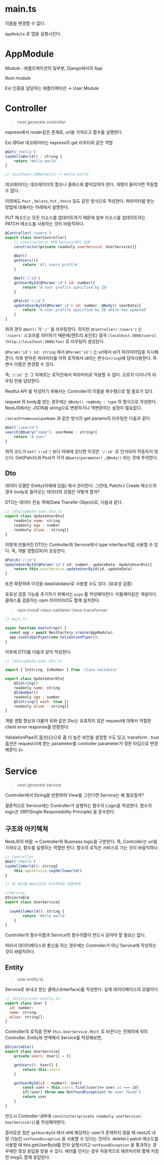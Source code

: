 # main.ts

이름을 변경할 수 없다.

`AppModule` 로 앱을 실행시킨다.

# AppModule

Module : 애플리케이션의 일부분, Django에서의 App

Root module

Ex) 인증을 담당하는 애플리케이션 → User Module

# Controller

> nest generate controller

express에서 router같은 존재로, url을 가져오고 함수를 실행한다

Ex) @Get 데코레이터는 express의 get 라우터와 같은 역할

```jsx
@Get('/hello')
sayHelloWorld() : string {
	return 'Hello world'
}

// localhost:3000/hello -> Hello world
```

데코레이터는 데코레이터의 함수나 클래스와 붙어있어야 한다. 개행이 들어가면 작동할 수 없다.

이외에도 `Post` , `Delete`, `Put` , `Patch` 등도 같은 방식으로 작성한다. 파라미터를 받는 방법에 대해서는 아래에서 설명한다.

PUT 메소드는 모든 리소스를 업데이트하기 때문에 일부 리소스를 업데이트하는 PATCH 메소드를 사용하는 것이 바람직하다.

```jsx
@Controller('/users')
export class UserController{
	// constructor는 아래 Service에서 설명
	constructor(private readonly userService: UserService){}

	@Get()
	getUsers(){
		return 'All users profile'
	}

	@Get('/:id')
	getUserById(@Param('id') id: number){
		return 'A user profile specified by ID'
	}

	@Patch('/:id')
	updateUserById(@Param('id') id: number, @Body() userData){
		return 'A user profile specified by ID which has updated'
	}
}
```

위의 경우 `@Get()` 가 `'/'` 을 라우팅한다. 하지만 `@Controller('/users')` 는 `'/users'` 스코프를 의미하기 때문에(엔트리 포인트) 결국 `[localhost:3000/users](http://localhost:3000/foo)` 로 라우팅이 생성된다.

`@Param('id') id: string` 에서 `@Param('id')` 는 url에서 id가 파라미터임을 지시해준다. 이후 받아온 파라미터를 이하 로직에서 id라는 변수(`string`)에 담아사용한다. 즉 변수 이름은 변경할 수 있다.

즉,`'/:id'` 는 그 자체로는 로직안에서 파라미터로 작용할 수 없다. 오로지 다이나믹 라우팅 만을 담당한다.

Restful API 를 작성하기 위해서는 Controller의 이름을 복수형으로 할 필요가 있다.

request 의 body를 받는 경우에는 `@Body() reqBody : type` 의 형식으로 작성한다. NestJS에서는 JSON을 string으로 변환하거나 역변환하는 설정이 필요없다.

`/serach?name=uniqueName` 과 같은 방식의 get params의 라우팅은 다음과 같다.

```jsx
@Get('/search')
search(@Query("name"), userName : string){
	return 'A user'
}
```

위의 코드가 `Get('/:id')` 보다 아래에 있다면 이것은 `'/:id'` 로 인식되어 작동하지 않는다. Get(Patch)과 Post가 각각 `@Query(parameter)` , `@Body()` 라는 것에 주의한다.

## Dto

데이터 모델은 Entity(아래에 있음) 에서 관리한다. 그런데, Patch나 Create 메소드의 경우 body로 들어오는 데이터의 모델은 어떻게 할까?

DTO는 데이터 전송 객체(Data Transfer Object)로, 다음과 같다.

```jsx
// /dto/update-user.dto.ts
export class UpdateUserDto{
	readonly name: string
	readonly age : number
	readonly alias : string[]
}

```

이렇게 만들어진 DTO는 Controller와 Service에서 type interface처럼 사용할 수 있다. 즉, 개발 경험(DX)이 상승한다.

```jsx
@Patch('/:id')
UpdateUserById(@Param('id') id: number, updateData: UpdateUserDto){
	return this.userService.updateUserById(id, updateData)
}
```

또한 확장하여 이것을 dataValidator로 사용할 수도 있다. (유효성 검증)

유효성 검증 기능을 추가하기 위해서는 `pipe` 를 작성해야한다. 미들웨어같은 개념이다. 클래스를 검증하는 npm 라이브러리도 함께 설치한다.

> npm install class-validator class-transformer

```jsx
// main.ts

async function bootstrap() {
  const app = await NestFactory.create(AppModule);
  app.useGlobalPipes(new ValidationPipe());
}
```

이후에 DTO를 다음과 같이 작성한다.

```jsx
// /dto/update-user.dto.ts

import { IsString, IsNumber } from 'class-validator'

export class UpdateUserDto{
	@IsString()
	readonly name: string
	@IsNumber()
	readonly age : number
	@IsString({ each :true })
	readonly alias : string[]
}
```

개발 경험 향상과 더불어 위와 같은 Dto는 유효하지 않은 request에 대해서 적절한 client error response를 반환한다.

ValidationPipe의 옵션({})으로 좀 더 높은 보안을 설정할 수도 있고, transform : true 옵션은 request시에 받는 parameter를 controller parameter가 정한 타입으로 변경해준다.👍

# Service

> nest generate service

Controller에서 String을 반환하여 View를 그린다면 Service는 왜 필요할까?

결론적으로 Service에는 Controller가 실행하는 함수의 Logic을 작성한다. 함수의 logic은 SRP(Single Responsibility Principle) 을 준수한다.

## 구조와 아키텍쳐

NestJS의 바람 → Controller와 Business logic을 구분한다. 즉, Controller는 url을 가져오고, 함수를 실행하는 역할만 한다. 함수의 로직은 서비스로 가는 것이 바람직하다.

```jsx
// Controller
@Get('/hello')
sayHelloWorld(): string{
	this.appService.sayHelloworld()
}

// 위 예시를 NestJS의 아키텍쳐로 변환하면

//Service
@Injectable
export class UserService{
	...
  sayHelloWorld(): string {
		return 'Hello world'
	}
}
```

Controller의 함수이름과 Service의 함수이름이 반드시 같아야 할 필요는 없다.

따라서 데이터베이스와 통신을 하는 경우에는 Controller가 아닌 Service에 작성하는 것이 바람직하다.

## Entity

> user.entity.ts

Service로 보내고 받는 클래스(Interface)를 작성한다. 실제 데이터베이스의 모델이다.

```jsx
// /entity/user.entity.ts
export class User {
  id: number;
  name: string;
  alias: string[];
}
```

Controller의 로직을 전부 `this.UserService.메소드` 로 바꾼다는 전제하에 위의Controller, Entity와 연계해서 Service를 작성해보면,

```jsx
@Injectable()
export class UserService{
	private users: User[] = []

	getUsers(): User[] {
		return this.users
	}

	getUserById(id : number): User{
		const user = this.users.find((user)=> user.id === id)
		if(!user) throw new NotFoundException('No user found')
		return user
	}
}
```

반드시 Controller 내부에 `constructor(private readonly userService: UserService){}`를 작성해야한다.

흥미로운 점은 `getUserById` 에서 id에 해당하는 user가 존재하지 않을 때 nestJS 내장 기능인 `notFoundException` 을 사용할 수 있다는 것이다. delete나 patch 메소드를 사용할 때 this.getUserById를 먼저 실행시키고 `notFoundException` 을 통과하는 경우에만 정상 응답을 받을 수 있다. 에러를 던지는 경우 자동적으로 예외처리와 함께 지정한 msg도 함께 응답된다.
